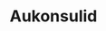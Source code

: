 ---
schema: default
title: Aukonsulid
notes: Eestis asuvad välisriikide aukonsulid ja nende kontaktandmed.
department: ''
category:
  - Government services
resources:
  - name: aukonsulid.xml
    url: 'http://opendata.vm.ee/aukonsulid.xml'
    format: XML
  - name: aukonsulid_schema.xml
    url: 'http://opendata.vm.ee/aukonsulid_schema.xml'
    format: XML
license: 'http://creativecommons.org/licenses/by/3.0/'
date_issued: 26/03/2015
date_modified: 26/03/2015
organization: Välisministeerium
maintainer_name: Riina Talts
maintainer_email: Riina.Talts@mfa.ee
maintainer_phone: ''
legacy_url: 'https://opendata.riik.ee/en/dataset/aukonsulid'
---